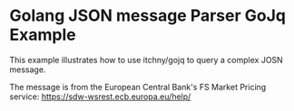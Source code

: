 # Golang JSON message Parser GoJq Example

This example illustrates how to use itchny/gojq to query a complex JOSN message.

The message is from the European Central Bank's FS Market Pricing service: https://sdw-wsrest.ecb.europa.eu/help/